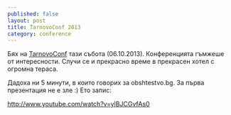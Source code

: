 ```yaml
---
published: false
layout: post
title: TarnovoConf 2013
category: conference
---
```


Бях на [TarnovoConf](http://tarnovoconf.com/) тази събота (06.10.2013). Конференцията гъмжеше от интересности. Случи се и прекрасно време в прекрасен хотел с огромна тераса. 

Дадоха ни 5 минути, в които говорих за obshtestvo.bg. За първа презентация не е зле :) Ето запис:

http://www.youtube.com/watch?v=ylBJCGvfAs0
